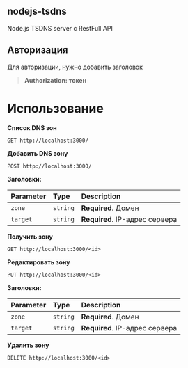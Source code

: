 ## nodejs-tsdns
Node.js TSDNS server с RestFull API

## Авторизация
Для авторизации, нужно добавить заголовок<br />
> **Authorization: токен**

# Использование
**Список DNS зон**<br />
```http
GET http://localhost:3000/
```

**Добавить DNS зону**<br />
```http
POST http://localhost:3000/
```
**Заголовки:**

| Parameter | Type | Description |
| :--- | :--- | :--- |
| `zone` | `string` | **Required**. Домен |
| `target` | `string` | **Required**. IP-адрес сервера |

**Получить зону**<br />
```http
GET http://localhost:3000/<id>
```

**Редактировать зону**<br />
```http
PUT http://localhost:3000/<id>
```
**Заголовки:**

| Parameter | Type | Description |
| :--- | :--- | :--- |
| `zone` | `string` | **Required**. Домен |
| `target` | `string` | **Required**. IP-адрес сервера |

**Удалить зону**<br />
```http
DELETE http://localhost:3000/<id>
```
